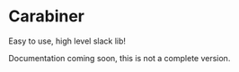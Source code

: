 # Carabiner

Easy to use, high level slack lib!

Documentation coming soon, this is not a complete version. 